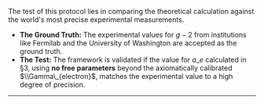 The test of this protocol lies in comparing the theoretical calculation against the world's most precise experimental measurements.

  * **The Ground Truth:** The experimental values for $g-2$ from institutions like Fermilab and the University of Washington are accepted as the ground truth.
  * **The Test:** The framework is validated if the value for $a\_e$ calculated in §3, using **no free parameters** beyond the axiomatically calibrated $\\Gamma\_{electron}$, matches the experimental value to a high degree of precision.

-----